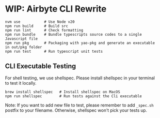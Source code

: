 # WIP: Airbyte CLI Rewrite

```
nvm use           # Use Node v20
npm run build     # Build src
npm run lint      # Check formatting
npm run bundle    # Bundle typescripts source codes to a single Javascript file
npm run pkg       # Packaging with yao-pkg and generate an executable in out/pkg folder
npm run test      # Run typescript unit tests

```

## CLI Executable Testing

For shell testing, we use shellspec. Please install shellspec in your terminal to test it locally.

```
brew install shellspec   # Install shellspec on MacOS
npm run shellspec        # Run tests against the Cli executable
```

Note: If you want to add new file to test, please remember to add `_spec.sh` postfix to your filename. Otherwise, shellspec won't pick your tests up.
